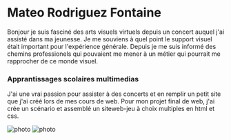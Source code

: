 # Mateo Rodriguez Fontaine
Bonjour je suis fasciné des arts visuels virtuels depuis un concert auquel j'ai assisté dans ma jeunesse. Je me souviens à quel point le support visuel était important pour l'expérience générale. Depuis je me suis informé des chemins professionels qui pouvaient me mener à un métier qui pourrait me rapprocher de ce monde visuel.

### Apprantissages scolaires multimedias
J'ai une vrai passion pour assister à des concerts et en remplir un petit site que j'ai créé lors de mes cours  de web.
Pour mon projet final de web, j'ai crée un scénario et assemblé un siteweb-jeu à choix multiples en html et css.

![photo](img/web1(1).jpg)
![photo](img/web1(2).jpg)


